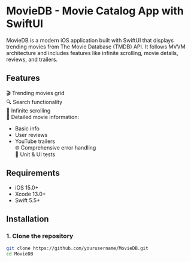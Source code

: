 # MovieDB - Movie Catalog App with SwiftUI

MovieDB is a modern iOS application built with SwiftUI that displays trending movies from The Movie Database (TMDB) API. It follows MVVM architecture and includes features like infinite scrolling, movie details, reviews, and trailers.

## Features

🎬 Trending movies grid  
🔍 Search functionality  
📱 Infinite scrolling  
🎥 Detailed movie information:  
  - Basic info  
  - User reviews  
  - YouTube trailers  
🌐 Comprehensive error handling  
🧪 Unit & UI tests  

## Requirements

- iOS 15.0+
- Xcode 13.0+
- Swift 5.5+

## Installation

### 1. Clone the repository

```bash
git clone https://github.com/yourusername/MovieDB.git
cd MovieDB
